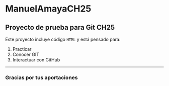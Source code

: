 # ManuelAmayaCH25
## Proyecto de prueba para Git CH25

Este proyecto incluye código `HTML` y está pensado para: 
1. Practicar 
2. Conocer GIT 
3. Interactuar con GitHub
---
 ### Gracias por tus aportaciones
